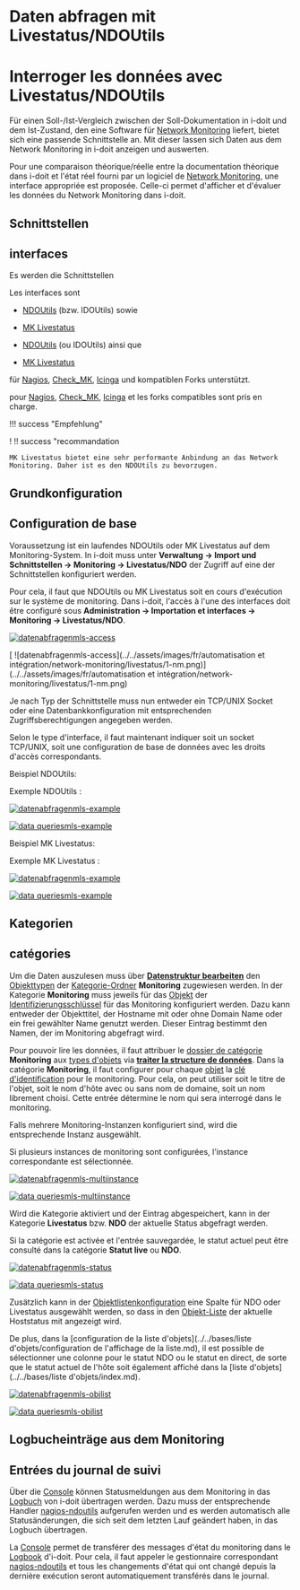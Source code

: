 <!-- TRANSLATED by md-translate -->
# Daten abfragen mit Livestatus/NDOUtils

# Interroger les données avec Livestatus/NDOUtils

Für einen Soll-/Ist-Vergleich zwischen der Soll-Dokumentation in i-doit und dem Ist-Zustand, den eine Software für [Network Monitoring](../network-monitoring/index.md) liefert, bietet sich eine passende Schnittstelle an. Mit dieser lassen sich Daten aus dem Network Monitoring in i-doit anzeigen und auswerten.

Pour une comparaison théorique/réelle entre la documentation théorique dans i-doit et l'état réel fourni par un logiciel de [Network Monitoring](../network-monitoring/index.md), une interface appropriée est proposée. Celle-ci permet d'afficher et d'évaluer les données du Network Monitoring dans i-doit.

## Schnittstellen

## interfaces

Es werden die Schnittstellen

Les interfaces sont

* [NDOUtils](https://exchange.nagios.org/directory/Addons/Database-Backends/NDOUtils/details) (bzw. IDOUtils) sowie
* [MK Livestatus](https://mathias-kettner.de/checkmk_livestatus.html)

* [NDOUtils](https://exchange.nagios.org/directory/Addons/Database-Backends/NDOUtils/details) (ou IDOUtils) ainsi que
* [MK Livestatus](https://mathias-kettner.de/checkmk_livestatus.html)

für [Nagios](https://www.nagios.org/), [Check_MK](https://mathias-kettner.de/check_mk), [Icinga](https://www.icinga.org/) und kompatiblen Forks unterstützt.

pour [Nagios](https://www.nagios.org/), [Check_MK](https://mathias-kettner.de/check_mk), [Icinga](https://www.icinga.org/) et les forks compatibles sont pris en charge.

!!! success "Empfehlung"

! !! success "recommandation

```
MK Livestatus bietet eine sehr performante Anbindung an das Network Monitoring. Daher ist es den NDOUtils zu bevorzugen.
```

## Grundkonfiguration

## Configuration de base

Voraussetzung ist ein laufendes NDOUtils oder MK Livestatus auf dem Monitoring-System. In i-doit muss unter **Verwaltung → Import und Schnittstellen → Monitoring → Livestatus/NDO** der Zugriff auf eine der Schnittstellen konfiguriert werden.

Pour cela, il faut que NDOUtils ou MK Livestatus soit en cours d'exécution sur le système de monitoring. Dans i-doit, l'accès à l'une des interfaces doit être configuré sous **Administration → Importation et interfaces → Monitoring → Livestatus/NDO**.

[![datenabfragenmls-access](../../assets/images/de/automatisierung-und-integration/network-monitoring/livestatus/1-nm.png)](../../assets/images/de/automatisierung-und-integration/network-monitoring/livestatus/1-nm.png)

[ ![datenabfragenmls-access](../../assets/images/fr/automatisation et intégration/network-monitoring/livestatus/1-nm.png)](../../assets/images/fr/automatisation et intégration/network-monitoring/livestatus/1-nm.png)

Je nach Typ der Schnittstelle muss nun entweder ein TCP/UNIX Socket oder eine Datenbankkonfiguration mit entsprechenden Zugriffsberechtigungen angegeben werden.

Selon le type d'interface, il faut maintenant indiquer soit un socket TCP/UNIX, soit une configuration de base de données avec les droits d'accès correspondants.

Beispiel NDOUtils:

Exemple NDOUtils :

[![datenabfragenmls-example](../../assets/images/de/automatisierung-und-integration/network-monitoring/livestatus/2-nm.png)](../../assets/images/de/automatisierung-und-integration/network-monitoring/livestatus/2-nm.png)

[ ![data queriesmls-example](../../assets/images/fr/automatisation-et-intégration/network-monitoring/livestatus/2-nm.png)](../../assets/images/fr/automatisation-et-intégration/network-monitoring/livestatus/2-nm.png)

Beispiel MK Livestatus:

Exemple MK Livestatus :

[![datenabfragenmls-example](../../assets/images/de/automatisierung-und-integration/network-monitoring/livestatus/3-nm.png)](../../assets/images/de/automatisierung-und-integration/network-monitoring/livestatus/3-nm.png)

[ ![data queriesmls-example](../../assets/images/fr/automatisation-et-intégration/network-monitoring/livestatus/3-nm.png)](../../assets/images/fr/automatisation-et-intégration/network-monitoring/livestatus/3-nm.png)

## Kategorien

## catégories

Um die Daten auszulesen muss über **[Datenstruktur bearbeiten](../../administration/verwaltung/datenstruktur/datenstruktur-bearbeiten.md)** den [Objekttypen](../../grundlagen/struktur-it-dokumentation.md) der [Kategorie-Ordner](../../grundlagen/struktur-it-dokumentation.md) **Monitoring** zugewiesen werden. In der Kategorie **Monitoring** muss jeweils für das [Objekt](../../grundlagen/struktur-it-dokumentation.md) der [Identifizierungsschlüssel](../../grundlagen/eindeutige-referenzierungen.md) für das Monitoring konfiguriert werden. Dazu kann entweder der Objekttitel, der Hostname mit oder ohne Domain Name oder ein frei gewählter Name genutzt werden. Dieser Eintrag bestimmt den Namen, der im Monitoring abgefragt wird.

Pour pouvoir lire les données, il faut attribuer le [dossier de catégorie](../../grundlagen/struktur-it-dokumentation.md) **Monitoring** aux [types d'objets](../../grundlagen/struktur-it-dokumentation.md) via **[traiter la structure de données](../../administration/administration/datenstruktur/datenstruktur-bearbeiten.md)**. Dans la catégorie **Monitoring**, il faut configurer pour chaque [objet](../../bases/structure-it-documentation.md) la [clé d'identification](../../bases/références-uniques.md) pour le monitoring. Pour cela, on peut utiliser soit le titre de l'objet, soit le nom d'hôte avec ou sans nom de domaine, soit un nom librement choisi. Cette entrée détermine le nom qui sera interrogé dans le monitoring.

Falls mehrere Monitoring-Instanzen konfiguriert sind, wird die entsprechende Instanz ausgewählt.

Si plusieurs instances de monitoring sont configurées, l'instance correspondante est sélectionnée.

[![datenabfragenmls-multiinstance](../../assets/images/de/automatisierung-und-integration/network-monitoring/livestatus/4-nm.png)](../../assets/images/de/automatisierung-und-integration/network-monitoring/livestatus/4-nm.png)

[ ![data queriesmls-multiinstance](../../assets/images/fr/automatisation-et-intégration/network-monitoring/livestatus/4-nm.png)](../../assets/images/fr/automatisation-et-intégration/network-monitoring/livestatus/4-nm.png)

Wird die Kategorie aktiviert und der Eintrag abgespeichert, kann in der Kategorie **Livestatus** bzw. **NDO** der aktuelle Status abgefragt werden.

Si la catégorie est activée et l'entrée sauvegardée, le statut actuel peut être consulté dans la catégorie **Statut live** ou **NDO**.

[![datenabfragenmls-status](../../assets/images/de/automatisierung-und-integration/network-monitoring/livestatus/5-nm.png)](../../assets/images/de/automatisierung-und-integration/network-monitoring/livestatus/5-nm.png)

[ ![data queriesmls-status](../../assets/images/fr/automatisation-et-intégration/network-monitoring/livestatus/5-nm.png)](../../assets/images/fr/automatisation-et-intégration/network-monitoring/livestatus/5-nm.png)

Zusätzlich kann in der [Objektlistenkonfiguration](../../grundlagen/objekt-liste/listenansicht-konfigurieren.md) eine Spalte für NDO oder Livestatus ausgewählt werden, so dass in den [Objekt-Liste](../../grundlagen/objekt-liste/index.md) der aktuelle Hoststatus mit angezeigt wird.

De plus, dans la [configuration de la liste d'objets](../../bases/liste d'objets/configuration de l'affichage de la liste.md), il est possible de sélectionner une colonne pour le statut NDO ou le statut en direct, de sorte que le statut actuel de l'hôte soit également affiché dans la [liste d'objets](../../bases/liste d'objets/index.md).

[![datenabfragenmls-objlist](../../assets/images/de/automatisierung-und-integration/network-monitoring/livestatus/6-nm.png)](../../assets/images/de/automatisierung-und-integration/network-monitoring/livestatus/6-nm.png)

[ ![data queriesmls-objlist](../../assets/images/fr/automatisation-et-intégration/network-monitoring/livestatus/6-nm.png)](../../assets/images/fr/automatisation-et-intégration/network-monitoring/livestatus/6-nm.png)

## Logbucheinträge aus dem Monitoring

## Entrées du journal de suivi

Über die [Console](../cli/console/index.md) können Statusmeldungen aus dem Monitoring in das [Logbuch](../../grundlagen/logbuch.md) von i-doit übertragen werden. Dazu muss der entsprechende Handler [nagios-ndoutils](../cli/console/optionen-und-parameter-der-console.md#nagios-ndoutils) aufgerufen werden und es werden automatisch alle Statusänderungen, die sich seit dem letzten Lauf geändert haben, in das Logbuch übertragen.

La [Console](../cli/console/index.md) permet de transférer des messages d'état du monitoring dans le [Logbook](../../grundlagen/logbuch.md) d'i-doit. Pour cela, il faut appeler le gestionnaire correspondant [nagios-ndoutils](../cli/console/options-et-paramètres-de-la-console.md#nagios-ndoutils) et tous les changements d'état qui ont changé depuis la dernière exécution seront automatiquement transférés dans le journal.